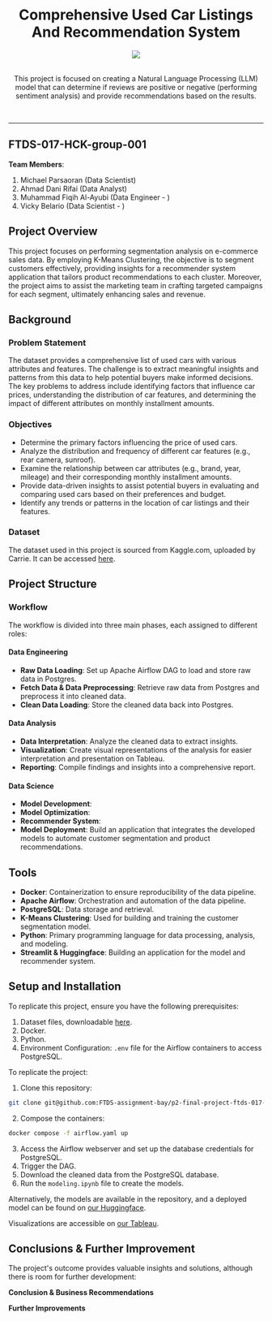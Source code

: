 <a name="readme-top"></a>

<div align='center'>
  <h1><b>Comprehensive Used Car Listings And Recommendation System</b></h1>
  <img src='FINAL-PROJECT/cars1.png'/>
  <br><br>
  <p>This project is focused on creating a Natural Language Processing (LLM) model that can determine if reviews are positive or negative (performing sentiment analysis) and provide recommendations based on the results.</p>
  <br>
</div>

---

## FTDS-017-HCK-group-001

**Team Members**:

1. Michael Parsaoran (Data Scientist)
2. Ahmad Dani Rifai (Data Analyst)
3. Muhammad Fiqih Al-Ayubi (Data Engineer - )
4. Vicky Belario (Data Scientist - )

## Project Overview

This project focuses on performing segmentation analysis on e-commerce sales data. By employing K-Means Clustering, the objective is to segment customers effectively, providing insights for a recommender system application that tailors product recommendations to each cluster. Moreover, the project aims to assist the marketing team in crafting targeted campaigns for each segment, ultimately enhancing sales and revenue.

## Background

### Problem Statement

The dataset provides a comprehensive list of used cars with various attributes and features. The challenge is to extract meaningful insights and patterns from this data to help potential buyers make informed decisions. The key problems to address include identifying factors that influence car prices, understanding the distribution of car features, and determining the impact of different attributes on monthly installment amounts.

### Objectives

- Determine the primary factors influencing the price of used cars.
- Analyze the distribution and frequency of different car features (e.g., rear camera, sunroof).
- Examine the relationship between car attributes (e.g., brand, year, mileage) and their corresponding monthly installment amounts.
- Provide data-driven insights to assist potential buyers in evaluating and comparing used cars based on their preferences and budget.
- Identify any trends or patterns in the location of car listings and their features.

### Dataset

The dataset used in this project is sourced from Kaggle.com, uploaded by Carrie. It can be accessed [here](https://www.kaggle.com/datasets/indraputra21/used-car-listings-in-indonesia/data).

## Project Structure

### Workflow

The workflow is divided into three main phases, each assigned to different roles:

#### Data Engineering

- **Raw Data Loading**: Set up Apache Airflow DAG to load and store raw data in Postgres.
- **Fetch Data & Data Preprocessing**: Retrieve raw data from Postgres and preprocess it into cleaned data.
- **Clean Data Loading**: Store the cleaned data back into Postgres.

#### Data Analysis

- **Data Interpretation**: Analyze the cleaned data to extract insights.
- **Visualization**: Create visual representations of the analysis for easier interpretation and presentation on Tableau.
- **Reporting**: Compile findings and insights into a comprehensive report.

#### Data Science

- **Model Development**:
- **Model Optimization**:
- **Recommender System**:
- **Model Deployment**: Build an application that integrates the developed models to automate customer segmentation and product recommendations.

## Tools

- **Docker**: Containerization to ensure reproducibility of the data pipeline.
- **Apache Airflow**: Orchestration and automation of the data pipeline.
- **PostgreSQL**: Data storage and retrieval.
- **K-Means Clustering**: Used for building and training the customer segmentation model.
- **Python**: Primary programming language for data processing, analysis, and modeling.
- **Streamlit & Huggingface**: Building an application for the model and recommender system.

## Setup and Installation

To replicate this project, ensure you have the following prerequisites:

1. Dataset files, downloadable [here](#dataset).
2. Docker.
3. Python.
4. Environment Configuration: `.env` file for the Airflow containers to access PostgreSQL.

To replicate the project:

1. Clone this repository:

```bash
git clone git@github.com:FTDS-assignment-bay/p2-final-project-ftds-017-hck-group-01.git
```

2. Compose the containers:

```bash
docker compose -f airflow.yaml up
```

3. Access the Airflow webserver and set up the database credentials for PostgreSQL.
4. Trigger the DAG.
5. Download the cleaned data from the PostgreSQL database.
6. Run the `modeling.ipynb` file to create the models.

Alternatively, the models are available in the repository, and a deployed model can be found on [our Huggingface]().

Visualizations are accessible on [our Tableau]().

## Conclusions & Further Improvement

The project's outcome provides valuable insights and solutions, although there is room for further development:

**Conclusion & Business Recommendations**

**Further Improvements**
